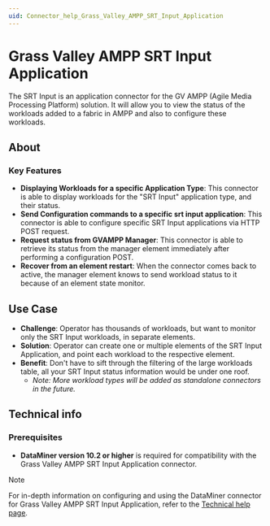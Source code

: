 ```yaml
---
uid: Connector_help_Grass_Valley_AMPP_SRT_Input_Application
---
```


# Grass Valley AMPP SRT Input Application

The SRT Input is an application connector for the GV AMPP (Agile Media Processing Platform) solution. It will allow you to view the status of the workloads added to a fabric in AMPP and also to configure these workloads.

## About

### Key Features

- **Displaying Workloads for a specific Application Type**: This connector is able to display workloads for the "SRT Input" application type, and their status.
- **Send Configuration commands to a specific srt input application**: This connector is able to configure specific SRT Input applications via HTTP POST request.
- **Request status from GVAMPP Manager**: This connector is able to retrieve its status from the manager element immediately after performing a configuration POST.
- **Recover from an element restart**: When the connector comes back to active, the manager element knows to send workload status to it because of an element state monitor.


## Use Case

- **Challenge**: Operator has thousands of workloads, but want to monitor only the SRT Input workloads, in separate elements.
- **Solution**: Operator can create one or multiple elements of the SRT Input Application, and point each workload to the respective element.
- **Benefit**: Don't have to sift through the filtering of the large workloads table, all your SRT Input status information would be under one roof. 
    - <em> Note: More workload types will be added as standalone connectors in the future.</em>
## Technical info

### Prerequisites

- **DataMiner version 10.2 or higher** is required for compatibility with the Grass Valley AMPP SRT Input Application connector.

> [!NOTE]
> For in-depth information on configuring and using the DataMiner connector for Grass Valley AMPP SRT Input Application, refer to the [Technical help page](xref:Connector_help_Grass_Valley_AMPP_SRT_Input_Application_Technical).
